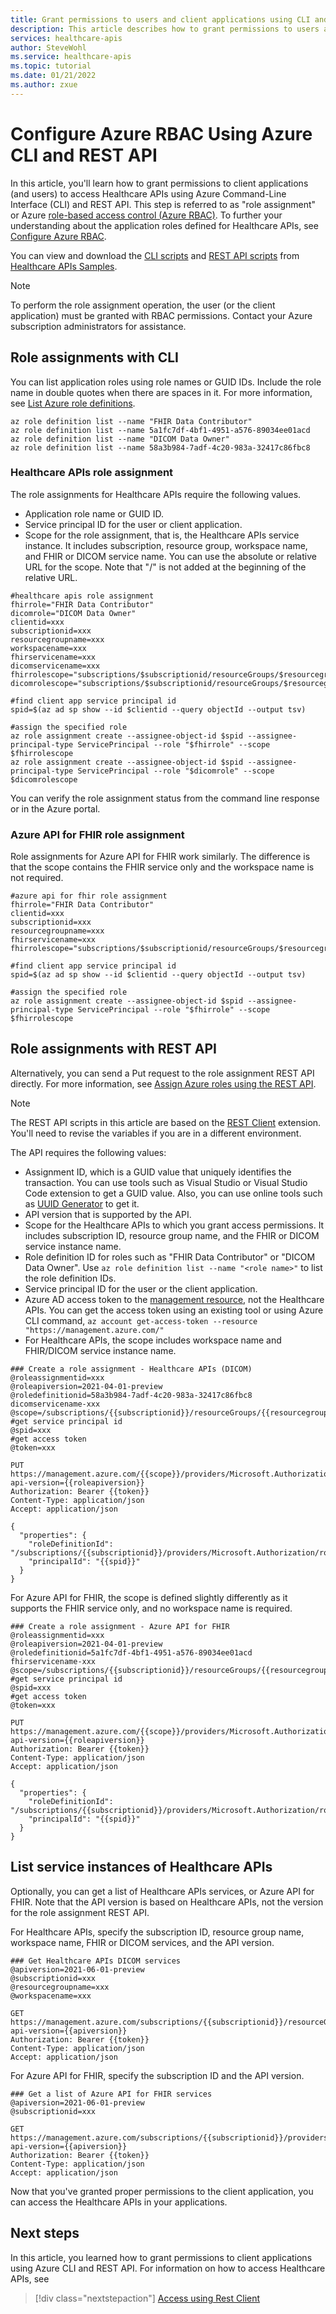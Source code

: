 ```yaml
---
title: Grant permissions to users and client applications using CLI and REST API - Azure Healthcare APIs
description: This article describes how to grant permissions to users and client applications using CLI and REST API.
services: healthcare-apis
author: SteveWohl
ms.service: healthcare-apis
ms.topic: tutorial
ms.date: 01/21/2022
ms.author: zxue
---
```


# Configure Azure RBAC Using Azure CLI and REST API

In this article, you'll learn how to grant permissions to client applications (and users) to access Healthcare APIs using Azure Command-Line Interface (CLI) and REST API. This step is referred to as "role assignment" or Azure 
[role-based access control (Azure RBAC)](./../role-based-access-control/role-assignments-cli.md). To further your understanding about the application roles defined for Healthcare APIs, see [Configure Azure RBAC](configure-azure-rbac.md).

You can view and download the [CLI scripts](https://github.com/microsoft/healthcare-apis-samples/blob/main/src/scripts/role-assignment-using-cli.http) and [REST API scripts](https://github.com/microsoft/healthcare-apis-samples/blob/main/src/scripts/role-assignment-using-rest-api.http) from [Healthcare APIs Samples](https://github.com/microsoft/healthcare-apis-samples).

> [!Note] 
> To perform the role assignment operation, the user (or the client application) must be granted with RBAC permissions. Contact your Azure subscription administrators for assistance.

## Role assignments with CLI

You can list application roles using role names or GUID IDs. Include the role name in double quotes when there are spaces in it. For more information, see
[List Azure role definitions](./../role-based-access-control/role-definitions-list.md#azure-cli).

```
az role definition list --name "FHIR Data Contributor"
az role definition list --name 5a1fc7df-4bf1-4951-a576-89034ee01acd
az role definition list --name "DICOM Data Owner"
az role definition list --name 58a3b984-7adf-4c20-983a-32417c86fbc8
```

### Healthcare APIs role assignment

The role assignments for Healthcare APIs require the following values.

- Application role name or GUID ID.
- Service principal ID for the user or client application.
- Scope for the role assignment, that is, the Healthcare APIs service instance. It includes subscription, resource group, workspace name, and FHIR or DICOM service name. You can use the absolute or relative URL for the scope. Note that "/" is not added at the beginning of the relative URL.

```
#healthcare apis role assignment
fhirrole="FHIR Data Contributor"
dicomrole="DICOM Data Owner"
clientid=xxx
subscriptionid=xxx
resourcegroupname=xxx
workspacename=xxx
fhirservicename=xxx
dicomservicename=xxx
fhirrolescope="subscriptions/$subscriptionid/resourceGroups/$resourcegroupname/providers/Microsoft.HealthcareApis/workspaces/$workspacename/fhirservices/$fhirservicename"
dicomrolescope="subscriptions/$subscriptionid/resourceGroups/$resourcegroupname/providers/Microsoft.HealthcareApis/workspaces/$workspacename/dicomservices/$dicomservicename"

#find client app service principal id
spid=$(az ad sp show --id $clientid --query objectId --output tsv)

#assign the specified role
az role assignment create --assignee-object-id $spid --assignee-principal-type ServicePrincipal --role "$fhirrole" --scope $fhirrolescope
az role assignment create --assignee-object-id $spid --assignee-principal-type ServicePrincipal --role "$dicomrole" --scope $dicomrolescope
```

You can verify the role assignment status from the command line response or in the Azure portal.

### Azure API for FHIR role assignment

Role assignments for Azure API for FHIR work similarly. The difference is that the scope contains the FHIR service only and the workspace name is not required.

```
#azure api for fhir role assignment
fhirrole="FHIR Data Contributor"
clientid=xxx
subscriptionid=xxx
resourcegroupname=xxx
fhirservicename=xxx
fhirrolescope="subscriptions/$subscriptionid/resourceGroups/$resourcegroupname/providers/Microsoft.HealthcareApis/services/$fhirservicename"

#find client app service principal id
spid=$(az ad sp show --id $clientid --query objectId --output tsv)

#assign the specified role
az role assignment create --assignee-object-id $spid --assignee-principal-type ServicePrincipal --role "$fhirrole" --scope $fhirrolescope
```
## Role assignments with REST API

Alternatively, you can send a Put request to the role assignment REST API directly. For more information, see [Assign Azure roles using the REST API](./../role-based-access-control/role-assignments-rest.md).

>[!Note]
>The REST API scripts in this article are based on the [REST Client](./fhir/using-rest-client.md) extension. You'll need to revise the variables if you are in a different environment.

The API requires the following values:

- Assignment ID, which is a GUID value that uniquely identifies the transaction. You can use tools such as Visual Studio or Visual Studio Code extension to get a GUID value. Also, you can use online tools such as [UUID Generator](https://www.uuidgenerator.net/api/guid) to get it.
- API version that is supported by the API.
- Scope for the Healthcare APIs to which you grant access permissions. It includes subscription ID, resource group name, and the FHIR or DICOM service instance name.
- Role definition ID for roles such as "FHIR Data Contributor" or "DICOM Data Owner". Use `az role definition list --name "<role name>"` to list the role definition IDs.
- Service principal ID for the user or the client application.
- Azure AD access token to the [management resource](https://management.azure.com/), not the Healthcare APIs. You can get the access token using an existing tool or using Azure CLI command, `az account get-access-token --resource  "https://management.azure.com/"`
- For Healthcare APIs, the scope includes workspace name and FHIR/DICOM service instance name.

```
### Create a role assignment - Healthcare APIs (DICOM)
@roleassignmentid=xxx
@roleapiversion=2021-04-01-preview
@roledefinitionid=58a3b984-7adf-4c20-983a-32417c86fbc8
dicomservicename-xxx
@scope=/subscriptions/{{subscriptionid}}/resourceGroups/{{resourcegroupname}}/providers/Microsoft.HealthcareApis/workspaces/{{workspacename}}/dicomservices/{{dicomservicename}}
#get service principal id
@spid=xxx
#get access token
@token=xxx

PUT https://management.azure.com/{{scope}}/providers/Microsoft.Authorization/roleAssignments/{{roleassignmentid}}?api-version={{roleapiversion}}
Authorization: Bearer {{token}}
Content-Type: application/json
Accept: application/json

{
  "properties": {
    "roleDefinitionId": "/subscriptions/{{subscriptionid}}/providers/Microsoft.Authorization/roleDefinitions/{{roledefinitionid}}",
    "principalId": "{{spid}}"
  }
}
```

For Azure API for FHIR, the scope is defined slightly differently as it supports the FHIR service only, and no workspace name is required.

```
### Create a role assignment - Azure API for FHIR
@roleassignmentid=xxx
@roleapiversion=2021-04-01-preview
@roledefinitionid=5a1fc7df-4bf1-4951-a576-89034ee01acd
fhirservicename-xxx
@scope=/subscriptions/{{subscriptionid}}/resourceGroups/{{resourcegroupname}}/providers/Microsoft.HealthcareApis/services/{{fhirservicename}}
#get service principal id
@spid=xxx
#get access token
@token=xxx

PUT https://management.azure.com/{{scope}}/providers/Microsoft.Authorization/roleAssignments/{{roleassignmentid}}?api-version={{roleapiversion}}
Authorization: Bearer {{token}}
Content-Type: application/json
Accept: application/json

{
  "properties": {
    "roleDefinitionId": "/subscriptions/{{subscriptionid}}/providers/Microsoft.Authorization/roleDefinitions/{{roledefinitionid}}",
    "principalId": "{{spid}}"
  }
}
```

## List service instances of Healthcare APIs

Optionally, you can get a list of Healthcare APIs services, or Azure API for FHIR. Note that the API version is based on Healthcare APIs, not the version for the role assignment REST API.

For Healthcare APIs, specify the subscription ID, resource group name, workspace name, FHIR or DICOM services, and the API version.

```
### Get Healthcare APIs DICOM services
@apiversion=2021-06-01-preview
@subscriptionid=xxx
@resourcegroupname=xxx
@workspacename=xxx

GET  https://management.azure.com/subscriptions/{{subscriptionid}}/resourceGroups/{{resourcegroupname}}/providers/Microsoft.HealthcareApis/workspaces/{{workspacename}}/dicomservices?api-version={{apiversion}}
Authorization: Bearer {{token}}
Content-Type: application/json
Accept: application/json

```

For Azure API for FHIR, specify the subscription ID and the API version.
 
```
### Get a list of Azure API for FHIR services
@apiversion=2021-06-01-preview
@subscriptionid=xxx

GET  https://management.azure.com/subscriptions/{{subscriptionid}}/providers/Microsoft.HealthcareApis/services?api-version={{apiversion}}
Authorization: Bearer {{token}}
Content-Type: application/json
Accept: application/json

```

Now that you've granted proper permissions to the client application, you can access the Healthcare APIs in your applications.

## Next steps

In this article, you learned how to grant permissions to client applications using Azure CLI and REST API. For information on how to access Healthcare APIs, see 

>[!div class="nextstepaction"]
>[Access using Rest Client](./fhir/using-rest-client.md) 
